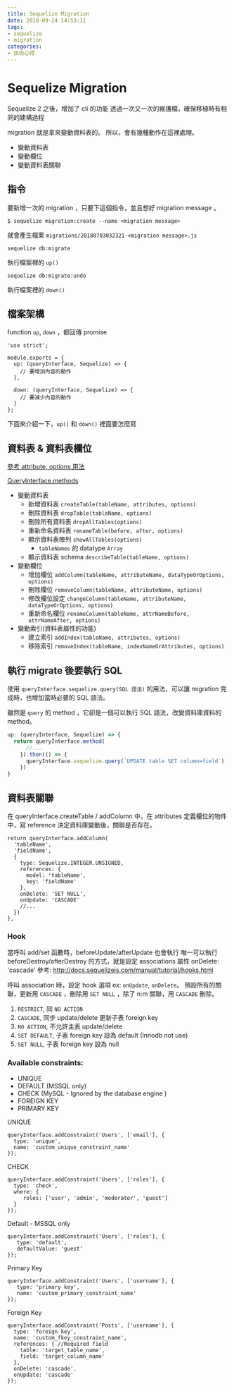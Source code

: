 ```yaml
---
title: Sequelize Migration
date: 2018-09-24 14:53:11
tags:
- sequelize
- migration
categories:
- 技術心得
---
```

# Sequelize Migration

Sequelize 2 之後，增加了 cli 的功能
透過一次又一次的維護檔，確保移植時有相同的建構過程

migration 就是拿來變動資料表的。
所以，會有幾種動作在這裡處理。

- 變動資料表
- 變動欄位
- 變動資料表關聯

## 指令

要新增一次的 migration ，只要下這個指令，並且想好 migration message 。

```shell
$ sequelize migration:create --name <migration message>
```

就會產生檔案 `migrations/20180703032321-<migration message>.js`

```shell
sequelize db:migrate
```

執行檔案裡的 `up()`

```shell
sequelize db:migrate:undo
```

執行檔案裡的 `down()`


## 檔案架構

function `up`, `down` ，都回傳 promise

```javascript=
'use strict';

module.exports = {
  up: (queryInterface, Sequelize) => {
    // 要增加內容的動作
  },

  down: (queryInterface, Sequelize) => {
    // 要減少內容的動作
  }
};
```

下面來介紹一下，`up()` 和 `down()` 裡面要怎麼寫

## 資料表 & 資料表欄位

[參考 attribute, options 用法](http://docs.sequelizejs.com/class/lib/model.js~Model.html#static-method-init)

[QueryInterface.methods](http://docs.sequelizejs.com/class/lib/query-interface.js~QueryInterface.html)

- 變動資料表
  - 新增資料表 `createTable(tableName, attributes, options)`
  - 刪除資料表 `dropTable(tableName, options)`
  - 刪除所有資料表 `dropAllTables(options)`
  - 重新命名資料表 `renameTable(before, after, options)`
  - 顯示資料表陣列 `showAllTables(options)`
    - `tableNames` 的 datatype `Array`
  - 顯示資料表 schema `describeTable(tableName, options)`
- 變動欄位
  - 增加欄位 `addColumn(tableName, attributeName, dataTypeOrOptions, options)`
  - 刪除欄位 `removeColumn(tableName, attributeName, options)`
  - 修改欄位設定 `changeColumn(tableName, attributeName, dataTypeOrOptions, options)`
  - 重新命名欄位 `renameColumn(tableName, attrNameBefore, attrNameAfter, options)`
- 變動索引(資料表屬性的功能)
  - 建立索引 `addIndex(tableName, attributes, options)`
  - 移除索引 `removeIndex(tableName, indexNameOrAttributes, options)`

## 執行 migrate 後要執行 SQL

使用 `queryInterface.sequelize.query(SQL 語法)` 的用法，可以讓 migration 完成時，也增加當時必要的 SQL 語法。

雖然是 `query` 的 method ，它卻是一個可以執行 SQL 語法，改變資料庫資料的 method。

```javascript
up: (queryInterface, Sequelize) => {
  return queryInterface.method(
      //...
    }).then(() => {
      queryInterface.sequelize.query(`UPDATE table SET column=field`)
    })
}
```

## 資料表關聯

在 queryInterface.createTable / addColumn 中，在 attributes 定義欄位的物件中，寫 reference 決定資料庫變動後，關聯是否存在。

```javascript=
return queryInterface.addColumn(
  'tableName',
  'fieldName',
  {
    type: Sequelize.INTEGER.UNSIGNED,
    references: {
      model: 'tableName',
      key: 'fieldName'
    },
    onDelete: 'SET NULL',
    onUpdate: 'CASCADE'
    //...
  })
},
```

### Hook

當呼叫 add/set 函數時，beforeUpdate/afterUpdate 也會執行
唯一可以執行 beforeDestroy/afterDestroy 的方式，就是設定 associations 屬性 onDelete: 'cascade'
參考: http://docs.sequelizejs.com/manual/tutorial/hooks.html


呼叫 association 時，設定 hook 選項 ex: `onUpdate`, `onDelete`。
預設所有的關聯，更新用 `CASCADE` ，刪除用 `SET NULL` ，除了 n:m 關聯，用 `CASCADE` 刪除。

1. `RESTRICT`, 同 `NO ACTION`
1. `CASCADE`, 同步 update/delete 更新子表 foreign key
1. `NO ACTION`, 不允許主表 update/delete
1. `SET DEFAULT`, 子表 foreign key 設為 default (Innodb not use)
1. `SET NULL`, 子表 foreign key 設為 null

### Available constraints:

- UNIQUE
- DEFAULT (MSSQL only)
- CHECK (MySQL - Ignored by the database engine )
- FOREIGN KEY
- PRIMARY KEY

UNIQUE

```javascript=
queryInterface.addConstraint('Users', ['email'], {
  type: 'unique',
  name: 'custom_unique_constraint_name'
});
```

CHECK

```javascript=
queryInterface.addConstraint('Users', ['roles'], {
  type: 'check',
  where: {
     roles: ['user', 'admin', 'moderator', 'guest']
  }
});
```
Default - MSSQL only

```javascript=
queryInterface.addConstraint('Users', ['roles'], {
   type: 'default',
   defaultValue: 'guest'
});
```
Primary Key

```javascript=
queryInterface.addConstraint('Users', ['username'], {
   type: 'primary key',
   name: 'custom_primary_constraint_name'
});
```
Foreign Key

```javascript=
queryInterface.addConstraint('Posts', ['username'], {
  type: 'foreign key',
  name: 'custom_fkey_constraint_name',
  references: { //Required field
    table: 'target_table_name',
    field: 'target_column_name'
  },
  onDelete: 'cascade',
  onUpdate: 'cascade'
});
```
